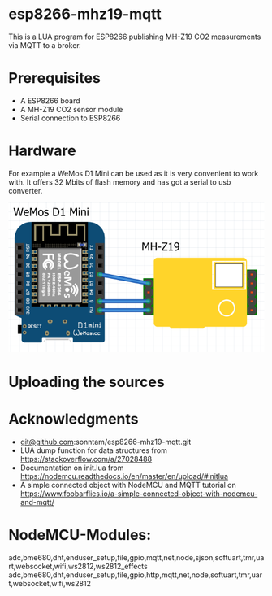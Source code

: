# esp8266-mhz19-mqtt

This is a LUA program for ESP8266 publishing MH-Z19 CO2 measurements via MQTT to a broker.

# Prerequisites

 - A ESP8266 board
 - A MH-Z19 CO2 sensor module
 - Serial connection to ESP8266

# Hardware 

For example a WeMos D1 Mini can be used as it is very convenient to work with. It offers 32 Mbits of flash memory and has got a
serial to usb converter.

![Wiring diagram](img/wiring.png?raw=true "Wiring diagram")

# Uploading the sources

# Acknowledgments

 - git@github.com:sonntam/esp8266-mhz19-mqtt.git
 - LUA dump function for data structures from https://stackoverflow.com/a/27028488
 - Documentation on init.lua from https://nodemcu.readthedocs.io/en/master/en/upload/#initlua
 - A simple connected object with NodeMCU and MQTT tutorial on https://www.foobarflies.io/a-simple-connected-object-with-nodemcu-and-mqtt/

# NodeMCU-Modules:
adc,bme680,dht,enduser_setup,file,gpio,mqtt,net,node,sjson,softuart,tmr,uart,websocket,wifi,ws2812,ws2812_effects
adc,bme680,dht,enduser_setup,file,gpio,http,mqtt,net,node,softuart,tmr,uart,websocket,wifi,ws2812

